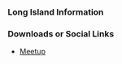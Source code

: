 ### Long Island Information

### Downloads or Social Links
* [Meetup](https://www.meetup.com/owaspli/)

